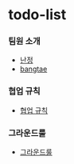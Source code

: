 # todo-list

### 팀원 소개
- [난정](https://github.com/nanjeong)
- [bangtae](https://github.com/bangdler)

### 협업 규칙
- [협업 규칙](https://github.com/nanjeong/todo-list/wiki/%ED%98%91%EC%97%85-%EA%B7%9C%EC%B9%99)

### 그라운드룰
- [그라운드룰](https://github.com/nanjeong/todo-list/wiki/%EA%B7%B8%EB%9D%BC%EC%9A%B4%EB%93%9C%EB%A3%B0)
